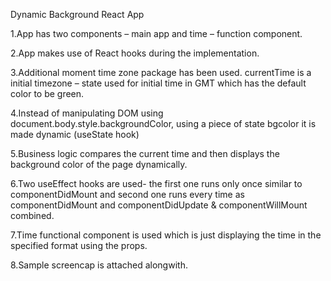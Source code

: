 Dynamic Background React App

1.App has two components – main app and time – function component.

2.App makes use of React hooks during the implementation.

3.Additional moment time zone package has been used. currentTime is a initial timezone – state used for initial time in GMT which has the default color to be green.

4.Instead of manipulating DOM using document.body.style.backgroundColor, using a piece of state bgcolor it is made dynamic (useState hook)

5.Business logic compares the current time and then displays the background color of the page dynamically.

6.Two useEffect hooks are used- the first one runs only once similar to componentDidMount and second one runs every time as componentDidMount and componentDidUpdate & componentWillMount combined.

7.Time functional component is used which is just displaying the time in the specified format using the props.

8.Sample screencap is attached alongwith.
